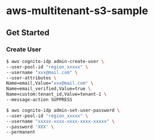 # aws-multitenant-s3-sample

## Get Started

### Create User

```sh
$ aws cognito-idp admin-create-user \
--user-pool-id "region_xxxxx" \
--username "xxx@mail.com" \
--user-attributes \
Name=email,Value="xxx@mail.com" \
Name=email_verified,Value=true \
Name=custom:tenant_id,Value=tenant-1 \
--message-action SUPPRESS
```

```sh
$ aws cognito-idp admin-set-user-password \
--user-pool-id "region_xxxxx" \
--username "xxxxx-xxxx-xxxx-xxxx-xxxxx" \
--password 'XXX' \
--permanent
```
